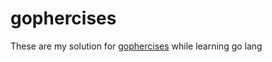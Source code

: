 # gophercises
These are my solution for [gophercises](https://github.com/gophercises) while learning go lang
